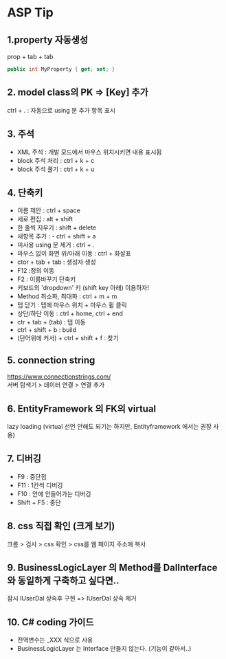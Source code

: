 # ASP Tip

## 1.property 자동생성  
  prop + tab + tab
  ```c#
  public int MyProperty { get; set; }
  ```
## 2. model class의 PK => [Key] 추가
   ctrl + . : 자동으로 using 문 추가 항목 표시
## 3. 주석 
  - XML 주석 : 개발 모드에서 마우스 위치시키면 내용 표시됨
  - block 주석 처리 : ctrl + k + c
  - block 주석 풀기 : ctrl + k + u

## 4. 단축키 
  - 이름 제안      : ctrl + space	
  - 세로 편집      : alt + shift
  - 한 줄씩 지우기 : shift + delete
  - 새항목 추가    :   - ctrl + shift + a
  - 미사용 using 문 제거 : ctrl + . 
  - 마우스 없이 화면 위/아래 이동 : ctrl + 화살표
  - ctor + tab + tab : 생성자 생성
  - F12 :정의 이동
  - F2 : 이름바꾸기 단축키
  - 키보드의 'dropdown' 키 (shift key 아래) 이용하자!
  - Method 최소화, 최대화 : ctrl + m + m
  - 탭 닫기 : 탭에 마우스 위치 + 마우스 휠 클릭
  - 상단/하단 이동 : ctrl + home, ctrl + end
  - ctr + tab + (tab) : 탭 이동
  - ctrl + shift + b : build
  - (단어위에 커서) + ctrl + shift + f :  찾기
  
## 5. connection string
  https://www.connectionstrings.com/ <br>
  서버 탐색기 > 데이터 연결 > 연결 추가
  
## 6. EntityFramework 의 FK의 virtual
  lazy loading (virtual 선언 안해도 되기는 하지만, Entityframework 에서는 권장 사용)

## 7. 디버깅 
   - F9 : 중단점
   - F11 : 1칸씩 디버깅
   - F10 : 안에 안들어가는 디버깅
   - Shift + F5 : 중단

## 8. css 직접 확인 (크게 보기)
  크롬 > 검사 > css 확인 > css를 웹 페이지 주소에 복사

## 9. BusinessLogicLayer 의 Method를 DalInterface와 동일하게 구축하고 싶다면..
잠시 IUserDal 상속후 구현 => IUserDal 상속 제거    

## 10. C# coding 가이드
- 전역변수는 _XXX 식으로 사용
- BusinessLogicLayer 는 Interface 만들지 않는다. (기능이 같아서..)
